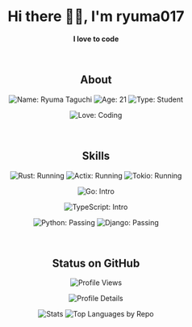 <div align="center">

  # Hi there 👋🏻, I'm ryuma017

  **I love to code**

  <br>

  ## About

  ![Name: Ryuma Taguchi](https://img.shields.io/badge/name-ryuma%20taguchi-blue?style=for-the-badge)
  ![Age: 21](https://img.shields.io/badge/age-21-blue?style=for-the-badge)
  ![Type: Student](https://img.shields.io/badge/type-student-blue?style=for-the-badge)

  ![Love: Coding](https://img.shields.io/badge/love-coding-ff69b4?style=for-the-badge)

  <br>

  ## Skills

  ![Rust: Running](https://img.shields.io/badge/rust-running-dea584?style=for-the-badge)
  ![Actix: Running](https://img.shields.io/badge/actix-running-dea584?style=for-the-badge)
  ![Tokio: Running](https://img.shields.io/badge/tokio-running-dea584?style=for-the-badge)

  ![Go: Intro](https://img.shields.io/badge/go-intro-02add8?style=for-the-badge)

  ![TypeScript: Intro](https://img.shields.io/badge/typescript-intro-3078c6?style=for-the-badge)

  ![Python: Passing](https://img.shields.io/badge/python-passing-3572a5?style=for-the-badge)
  ![Django: Passing](https://img.shields.io/badge/django-passing-3572a5?style=for-the-badge)

  <br>

  ## Status on GitHub
  ![Profile Views](https://komarev.com/ghpvc/?username=ryuma017&color=lightgrey&style=for-the-badge)

  ![Profile Details](https://github-profile-summary-cards.vercel.app/api/cards/profile-details?username=ryuma017&theme=github)

  ![Stats](https://github-profile-summary-cards.vercel.app/api/cards/stats?username=ryuma017&theme=github)
  ![Top Languages by Repo](https://github-profile-summary-cards.vercel.app/api/cards/repos-per-language?username=ryuma017&theme=github)

</div>
